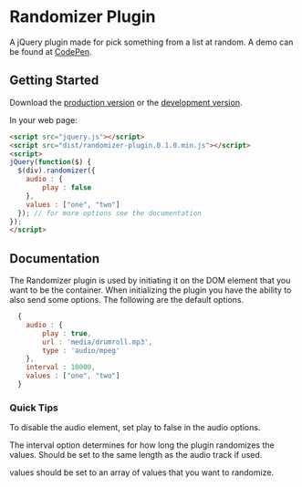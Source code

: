 # Randomizer Plugin

A jQuery plugin made for pick something from a list at random. A demo can be found at [CodePen][demo].

[demo]: http://codepen.io/nilpath/pen/FzEkl

## Getting Started
Download the [production version][min] or the [development version][max].

[min]: https://raw.github.com/nilpath/jQuery-Randomizer/master/dist/randomizer-plugin.0.1.0.min.js
[max]: https://raw.github.com/nilpath/jQuery-Randomizer/master/dist/randomizer-plugin.0.1.0.js

In your web page:

```html
<script src="jquery.js"></script>
<script src="dist/randomizer-plugin.0.1.0.min.js"></script>
<script>
jQuery(function($) {
  $(div).randomizer({
    audio : {
    	play : false
    },
    values : ["one", "two"]
  }); // for more options see the documentation 
});
</script>
```

## Documentation

The Randomizer plugin is used by initiating it on the DOM element that you want to be the container. When initializing the plugin you have the ability to also send some options. The following are the default options.

```javascript
  {
  	audio : {
  		play : true,
  		url : 'media/drumroll.mp3',
  		type : 'audio/mpeg'
  	},
  	interval : 10000,
  	values : ["one", "two"]
  }
```

### Quick Tips

To disable the audio element, set play to false in the audio options.

The interval option determines for how long the plugin randomizes the values. Should be set to the same length as the audio track if used.

values should be set to an array of values that you want to randomize.

